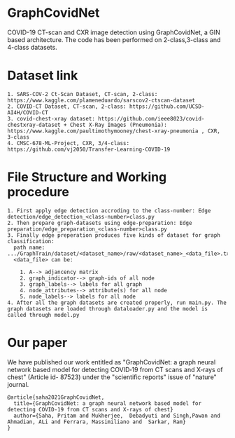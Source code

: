 # GraphCovidNet
COVID-19 CT-scan and CXR image detection using GraphCovidNet, a GIN based architecture. The code has been performed on 2-class,3-class and 4-class datasets.

# Dataset link
```
1. SARS-COV-2 Ct-Scan Dataset, CT-scan, 2-class: https://www.kaggle.com/plameneduardo/sarscov2-ctscan-dataset
2. COVID-CT Dataset, CT-scan, 2-class: https://github.com/UCSD-AI4H/COVID-CT
3. covid-chest-xray dataset: https://github.com/ieee8023/covid-chestxray-dataset + Chest X-Ray Images (Pneumonia): https://www.kaggle.com/paultimothymooney/chest-xray-pneumonia , CXR, 3-class
4. CMSC-678-ML-Project, CXR, 3/4-class: https://github.com/vj2050/Transfer-Learning-COVID-19
```
# File Structure and Working procedure
```
1. First apply edge detection accroding to the class-number: Edge detection/edge_detection_<class-number>class.py
2. Then prepare graph-datasets using edge-preparation: Edge preparation/edge_preparation_<class-number>class.py
3. Finally edge preperation produces five kinds of dataset for graph classification:
  path name: .../GraphTrain/dataset/<dataset_name>/raw/<dataset_name>_<data_file>.txt. 
  <data_file> can be:
    
    1. A--> adjancency matrix 
    2. graph_indicator--> graph-ids of all node 
    3. graph_labels--> labels for all graph 
    4. node_attributes--> attribute(s) for all node 
    5. node_labels--> labels for all node
4. After all the graph datasets are created properly, run main.py. The graph datasets are loaded through dataloader.py and the model is called through model.py
```
# Our paper
We have published our work entitled as "GraphCovidNet: a graph neural network based model for detecting COVID‑19 from CT scans and X‑rays of chest" (Article id- 87523) under the "scientific reports" issue of "nature" journal. 

```
@article{saha2021GraphCovidNet,
  title={GraphCovidNet: a graph neural network based model for detecting COVID‑19 from CT scans and X‑rays of chest}
  author={Saha, Pritam and Mukherjee,  Debadyuti and Singh,Pawan and Ahmadian, ALi and Ferrara, Massimiliano and  Sarkar, Ram}
}
```
